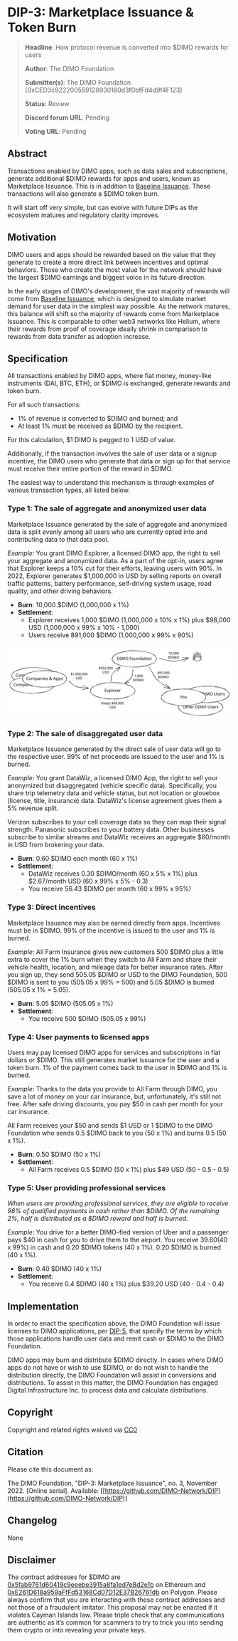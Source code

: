 # DIP-3: Marketplace Issuance & Token Burn

> **Headline**: How protocol revenue is converted into $DIMO rewards for users
>
> **Author**: The DIMO Foundation
>
> **Submitter(s)**: The DIMO Foundation \[0xCED3c922200559128930180d3f0bfFd4d9f4F123]
>
> **Status**: Review
>
> **Discord forum URL**: Pending
>
> **Voting URL**: Pending

## Abstract

Transactions enabled by DIMO apps, such as data sales and subscriptions, generate additional $DIMO rewards for apps and users, known as Marketplace Issuance. This is in addition to [Baseline Issuance](dip-2-baseline-issuance.md). These transactions will also generate a $DIMO token burn.&#x20;

It will start off very simple, but can evolve with future DIPs as the ecosystem matures and regulatory clarity improves.

## Motivation

DIMO users and apps should be rewarded based on the value that they generate to create a more direct link between incentives and optimal behaviors. Those who create the most value for the network should have the largest $DIMO earnings and biggest voice in its future direction.

In the early stages of DIMO's development, the vast majority of rewards will come from [Baseline Issuance](dip-2-baseline-issuance.md), which is designed to simulate market demand for user data in the simplest way possible. As the network matures, this balance will shift so the majority of rewards come from Marketplace Issuance. This is comparable to other web3 networks like Helium, where their rewards from proof of coverage ideally shrink in comparison to rewards from data transfer as adoption increase.

## Specification

All transactions enabled by DIMO apps, where fiat money, money-like instruments (DAI, BTC, ETH), or $DIMO is exchanged, generate rewards and token burn.

For all such transactions:

* 1% of revenue is converted to $DIMO and burned; and&#x20;
* At least 1% must be received as $DIMO by the recipient.

For this calculation, $1 DIMO is pegged to 1 USD of value.&#x20;

Additionally, if the transaction involves the sale of user data or a signup incentive, the DIMO users who generate that data or sign up for that service must receive their entire portion of the reward in $DIMO.

The easiest way to understand this mechanism is through examples of various transaction types, all listed below.

### Type 1: The sale of aggregate and anonymized user data

Marketplace Issuance generated by the sale of aggregate and anonymized data is split evenly among all users who are currently opted into and contributing data to that data pool.

_Example:_ You grant DIMO Explorer, a licensed DIMO app, the right to sell your aggregate and anonymized data. As a part of the opt-in, users agree that Explorer keeps a 10% cut for their efforts, leaving users with 90%. In 2022, Explorer generates $1,000,000 in USD by selling reports on overall traffic patterns, battery performance, self-driving system usage, road quality, and other driving behaviors.

* **Burn**: 10,000 $DIMO (1,000,000 x 1%)
* **Settlement**:&#x20;
  * Explorer receives 1,000 $DIMO (1,000,000 x 10% x 1%) plus $98,000 USD (1,000,000 x 99% x 10% - 1,000)
  * Users receive 891,000 $DIMO (1,000,000 x 99% x 90%)

<img src=".gitbook/assets/file.drawing (1).svg" alt="" class="gitbook-drawing">

### Type 2: The sale of disaggregated user data

Marketplace Issuance generated by the direct sale of user data will go to the respective user. 99% of net proceeds are issued to the user and 1% is burned.

_Example:_ You grant DataWiz, a licensed DIMO App, the right to sell your anonymized but disaggregated (vehicle specific data). Specifically, you share trip telemetry data and vehicle status, but not location or glovebox (license, title, insurance) data. DataWiz's license agreement gives them a 5% revenue split.

Verizon subscribes to your cell coverage data so they can map their signal strength. Panasonic subscribes to your battery data. Other businesses subscribe to similar streams and DataWiz receives an aggregate $60/month in USD from brokering your data.

* **Burn**: 0.60 $DIMO each month (60 x 1%)
* **Settlement**:&#x20;
  * DataWiz receives 0.30 $DIMO/month (60 x 5% x 1%) plus $2.67/month USD (60 x 99% x 5% - 0.3)
  * You receive 56.43 $DIMO per month (60 x 99% x 95%)

### Type 3: Direct incentives

Marketplace Issuance may also be earned directly from apps. Incentives must be in $DIMO. 99% of the incentive is issued to the user and 1% is burned.&#x20;

_Example:_ All Farm Insurance gives new customers 500 $DIMO plus a little extra to cover the 1% burn when they switch to All Farm and share their vehicle health, location, and mileage data for better insurance rates. After you sign up, they send 505.05 $DIMO or USD to the DIMO Foundation, 500 $DIMO is sent to you (505.05 x 99% = 500) and 5.05 $DIMO is burned (505.05 x 1% = 5.05).

* **Burn**: 5.05 $DIMO (505.05 x 1%)
* **Settlement**:&#x20;
  * You receive 500 $DIMO (505.05 x 99%)

### Type 4: User payments to licensed apps

Users may pay licensed DIMO apps for services and subscriptions in fiat dollars or $DIMO. This still generates market issuance for the user and a token burn. 1% of the payment comes back to the user in $DIMO and 1% is burned.

_Example_: Thanks to the data you provide to All Farm through DIMO, you save a lot of money on your car insurance, but, unfortunately, it's still not free. After safe driving discounts, you pay $50 in cash per month for your car insurance.

All Farm receives your $50 and sends $1 USD or 1 $DIMO to the DIMO Foundation who sends 0.5 $DIMO back to you (50 x 1%) and burns 0.5 (50 x 1%).

* **Burn**: 0.50 $DIMO (50 x 1%)
* **Settlement**:&#x20;
  * All Farm receives 0.5 $DIMO (50 x 1%) plus $49 USD (50 - 0.5 - 0.5)

### Type 5: User providing professional services

_When users are providing professional services, they are eligible to receive 98% of qualified payments in cash rather than $DIMO. Of the remaining 2%, half is distributed as a $DIMO reward and half is burned._

_Example_: You drive for a better DIMO-fied version of Uber and a passenger pays $40 in cash for you to drive them to the airport. You receive $39.60 ($40 x 99%) in cash and 0.20 $DIMO tokens (40 x 1%). 0.20 $DIMO is burned (40 x 1%).

* **Burn**: 0.40 $DIMO (40 x 1%)
* **Settlement**:&#x20;
  * You receive 0.4 $DIMO (40 x 1%) plus $39.20 USD (40 - 0.4 - 0.4)

## Implementation

In order to enact the specification above, the DIMO Foundation will issue licenses to DIMO applications, per [DIP-5](dip-5-app-ecosystem.md), that specify the terms by which those applications handle user data and remit cash or $DIMO to the DIMO Foundation.

DIMO apps may burn and distribute $DIMO directly. In cases where DIMO apps do not have or wish to use $DIMO, or do not wish to handle the distribution directly, the DIMO Foundation will assist in conversions and distributions. To assist in this matter, the DIMO Foundation has engaged Digital Infrastructure Inc. to process data and calculate distributions.

## Copyright

Copyright and related rights waived via [CC0](https://creativecommons.org/publicdomain/zero/1.0)

## Citation

Please cite this document as:

The DIMO Foundation, "DIP-3: Marketplace Issuance", no. 3, November 2022. \[Online serial]. Available: \[[https://github.com/DIMO-Network/DIP](https://github.com/DIMO-Network/DIP)]

## Changelog

None

## Disclaimer

The contract addresses for $DIMO are [0x5fab9761d60419c9eeebe3915a8fa1ed7e8d2e1b](https://etherscan.io/token/0x5fab9761d60419c9eeebe3915a8fa1ed7e8d2e1b) on Ethereum and [0xE261D618a959aFfFd53168Cd07D12E37B26761db](https://polygonscan.com/token/0xE261D618a959aFfFd53168Cd07D12E37B26761db) on Polygon. Please always confirm that you are interacting with these contract addresses and not those of a fraudulent imitator. This proposal may not be enacted if it violates Cayman Islands law. Please triple check that any communications are authentic as it’s common for scammers to try to trick you into sending them crypto or into revealing your private keys.
